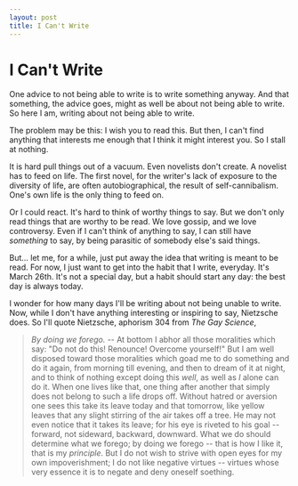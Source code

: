 ```yaml
---
layout: post
title: I Can't Write
---
```


# I Can't Write

One advice to not being able to write is to write something
anyway. And that something, the advice goes, might as well be about
not being able to write. So here I am, writing about not being able to
write.

The problem may be this: I wish you to read this. But then, I can't
find anything that interests me enough that I think it might interest
you. So I stall at nothing.

It is hard pull things out of a vacuum. Even novelists don't create. A
novelist has to feed on life. The first novel, for the writer's lack
of exposure to the diversity of life, are often autobiographical, the
result of self-cannibalism. One's own life is the only thing to feed
on.

Or I could react. It's hard to think of worthy things to say. But we
don't only read things that are worthy to be read. We love gossip, and
we love controversy. Even if I can't think of anything to say, I can
still have _something_ to say, by being parasitic of somebody else's
said things.

But... let me, for a while, just put away the idea that writing is
meant to be read. For now, I just want to get into the habit that I
write, everyday. It's March 26th. It's not a special day, but a habit
should start any day: the best day is always today.

I wonder for how many days I'll be writing about not being unable to
write. Now, while I don't have anything interesting or inspiring to
say, Nietzsche does. So I'll quote Nietzsche, aphorism 304 from _The
Gay Science_,

> _By doing we forego._ -- At bottom I abhor all those moralities which say: "Do not do this! Renounce! Overcome yourself!" But I am well disposed toward those moralities which goad me to do something and do it again, from morning till evening, and then to dream of it at night, and to think of nothing except doing this _well_, as well as _I_ alone can do it. When one lives like that, one thing after another that simply does not belong to such a life drops off. Without hatred or aversion one sees this take its leave today and that tomorrow, like yellow leaves that any slight stirring of the air takes off a tree. He may not even notice that it takes its leave; for his eye is riveted to his goal -- forward, not sideward, backward, downward. What we do should determine what we forego; by doing we forego -- that is how I like it, that is my _principle_. But I do not wish to strive with open eyes for my own impoverishment; I do not like negative virtues -- virtues whose very essence it is to negate and deny oneself soething.
